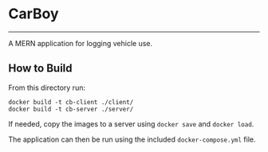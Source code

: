 # CarBoy

---

A MERN application for logging vehicle use.

## How to Build

From this directory run:

```
docker build -t cb-client ./client/
docker build -t cb-server ./server/
```

If needed, copy the images to a server using `docker save` and `docker load`.

The application can then be run using the included `docker-compose.yml` file.
